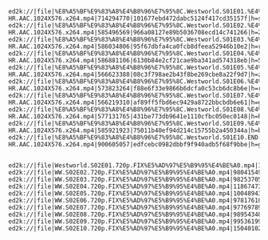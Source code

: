 
	ed2k://|file|%E8%A5%BF%E9%83%A8%E4%B8%96%E7%95%8C.Westworld.S01E01.%E4%B8%AD%E8%8B%B1%E5%AD%97%E5%B9%95.WEB-HR.AAC.1024X576.x264.mp4|714294770|101677ebd472dabc5124f417cd35157f|h=suskm54ua52b7gfvzfps5ytfw77asdrc|/
	ed2k://|file|%E8%A5%BF%E9%83%A8%E4%B8%96%E7%95%8C.Westworld.S01E02.%E4%B8%AD%E8%8B%B1%E5%AD%97%E5%B9%95.WEB-HR.AAC.1024X576.x264.mp4|585496569|966a08127e89b5036708ecd14c741266|h=2qnvig2obtv5b3dbg2p5ixfg6ses7tpa|/
	ed2k://|file|%E8%A5%BF%E9%83%A8%E4%B8%96%E7%95%8C.Westworld.S01E03.%E4%B8%AD%E8%8B%B1%E5%AD%97%E5%B9%95.WEB-HR.AAC.1024X576.x264.mp4|586034806|95f67dbfa4ca0fcb8dfeea52946b10e2|h=rkshwktqypqw7s6cxpucwroot76flnuo|/
	ed2k://|file|%E8%A5%BF%E9%83%A8%E4%B8%96%E7%95%8C.Westworld.S01E04.%E4%B8%AD%E8%8B%B1%E5%AD%97%E5%B9%95.WEB-HR.AAC.1024X576.x264.mp4|586881106|6130b84e2cf21cae9ba341ad574318eb|h=5whwta2slwfrzqkkflsiht2kmjfp6nq3|/
	ed2k://|file|%E8%A5%BF%E9%83%A8%E4%B8%96%E7%95%8C.Westworld.S01E05.%E4%B8%AD%E8%8B%B1%E5%AD%97%E5%B9%95.WEB-HR.AAC.1024X576.x264.mp4|566623388|08c3f798ae2b43f8be269cbe8a22f9d7|h=zz6scixon66altxzqta2eeiooh4dxren|/
	ed2k://|file|%E8%A5%BF%E9%83%A8%E4%B8%96%E7%95%8C.Westworld.S01E06.%E4%B8%AD%E8%8B%B1%E5%AD%97%E5%B9%95.WEB-HR.AAC.1024X576.x264.mp4|573823264|f88e6f33e9866b6dcfa0c53cb6dc8b6e|h=rurjajbrbmwxvbeknhzlxwffejahonew|/
	ed2k://|file|%E8%A5%BF%E9%83%A8%E4%B8%96%E7%95%8C.Westworld.S01E07.%E4%B8%AD%E8%8B%B1%E5%AD%97%E5%B9%95.WEB-HR.AAC.1024X576.x264.mp4|566219310|af89ff5fbd6ec9429a8722bbcbdb6e61|h=gvjkpwpzlsi5p5jhzng6qd5ilnaejyl3|/
	ed2k://|file|%E8%A5%BF%E9%83%A8%E4%B8%96%E7%95%8C.Westworld.S01E08.%E4%B8%AD%E8%8B%B1%E5%AD%97%E5%B9%95.WEB-HR.AAC.1024X576.x264.mp4|577131765|431be773db9641e1110cfbc050ec0148|h=hzj436aoxvptzuncqy7mhfflsguihnwg|/
	ed2k://|file|%E8%A5%BF%E9%83%A8%E4%B8%96%E7%95%8C.Westworld.S01E09.%E4%B8%AD%E8%8B%B1%E5%AD%97%E5%B9%95.WEB-HR.AAC.1024X576.x264.mp4|585921923|75011b40ef94d214c15755b2a450344a|h=btkqbzlnrenxrjtj6e5smkouw23fbjuk|/
	ed2k://|file|%E8%A5%BF%E9%83%A8%E4%B8%96%E7%95%8C.Westworld.S01E10.END.%E4%B8%AD%E8%8B%B1%E5%AD%97%E5%B9%95.WEB-HR.AAC.1024X576.x264.mp4|900605057|edfcebc0982dbbf9f940adb5f68f9bbe|h=gf725mizkluxejw4x6pdkq2cwtgodzuz|/


	ed2k://|file|Westworld.S02E01.720p.FIX%E5%AD%97%E5%B9%95%E4%BE%A0.mp4|1227202501|4DB2365C89E8FAD616EB71488A7814DE|h=QHDXTP5YWDBCDDQAJPP5ZHFDYTULVD56|/
	ed2k://|file|WW.S02E02.720p.FIX%E5%AD%97%E5%B9%95%E4%BE%A0.mp4|980415491|C08680CE7D712CEF7CAE89A3DB280063|h=VSR45JPJ2D63CIVZFK5ZCACORTUZQVCU|/
	ed2k://|file|WW.S02E03.720p.FIX%E5%AD%97%E5%B9%95%E4%BE%A0.mp4|982537056|90D023C232A284C53938F4DCD01B8F04|h=DY7IWXQHSY2AO64AGGGQ45MOB33AYORY|/
	ed2k://|file|WW.S02E04.720p.FIX%E5%AD%97%E5%B9%95%E4%BE%A0.mp4|1186747303|6181D7B1E0280C412797E0B8CEEB5BE0|h=BNJ6Y5HIK5ISF55LQHKM53T7VBKOB6WB|/
	ed2k://|file|WW.S02E05.720p.FIX%E5%AD%97%E5%B9%95%E4%BE%A0.mp4|1004894398|DE22668A9B29FDC154E44FE72F3533BC|h=IOH6MVQ35WAAWMGK2YWI66JDU2IA7QYG|/
	ed2k://|file|WW.S02E06.720p.FIX%E5%AD%97%E5%B9%95%E4%BE%A0.mp4|978176189|FC9883DD61754932A6471DA6730F7E32|h=CL23LXIP4MUA6W3XCTORULKZLSBDSGUT|/
	ed2k://|file|WW.S02E07.720p.FIX%E5%AD%97%E5%B9%95%E4%BE%A0.mp4|977697893|5BD93970D4C9FE5BA20F3EC793304FAF|h=BH5OYN3XJXNR6MVNDAHECPZ2VDCUUE3L|/
	ed2k://|file|WW.S02E08.720p.FIX%E5%AD%97%E5%B9%95%E4%BE%A0.mp4|989543482|BFE72434A60523257CCFC7B71CBD45F7|h=HEKSFD3AJMKIXJRTOK5EIKCZ3P4GYNLQ|/
	ed2k://|file|WW.S02E09.720p.FIX%E5%AD%97%E5%B9%95%E4%BE%A0.mp4|995361994|8921AABE387AA3E8AB49F6AEC139C099|h=UKBUI4IUTPX35IW57TJL2IVC5SEANYXX|/
	ed2k://|file|WW.S02E10.720p.FIX%E5%AD%97%E5%B9%95%E4%BE%A0.mp4|1504010214|75C6E78D7FD82F20A3C294A52AFD1868|h=BCY3Q7BI7WH42KWCYWAQUPBW6DSJAMM2|/
